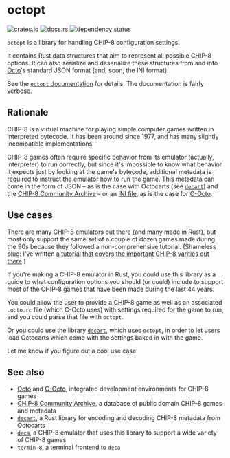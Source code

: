 octopt
======
[![crates.io](https://img.shields.io/crates/v/octopt.svg)](https://crates.io/crates/octopt)
[![docs.rs](https://img.shields.io/docsrs/octopt.svg)](https://docs.rs/octopt)
[![dependency status](https://deps.rs/crate/octopt/0.0.8/status.svg)](https://deps.rs/crate/octopt/)

`octopt` is a library for handling CHIP-8 configuration settings.

It contains Rust data structures that aim to represent all possible CHIP-8 options. It can also serialize and deserialize these structures from and into [Octo](https://github.com/JohnEarnest/Octo)'s standard JSON format (and, soon, the INI format).

See the [`octopt` documentation](https://docs.rs/octopt) for details. The documentation is fairly verbose.

Rationale
---------

CHIP-8 is a virtual machine for playing simple computer games written in interpreted bytecode. It has been around since 1977, and has many slightly incompatible implementations.

CHIP-8 games often require specific behavior from its emulator (actually, interpreter) to run correctly, but since it's impossible to know what behavior it expects just by looking at the game's bytecode, additional metadata is required to instruct the emulator how to run the game. This metadata can come in the form of JSON – as is the case with Octocarts (see [`decart`](https://crates.io/crates/decart)) and the [CHIP-8 Community Archive](https://github.com/JohnEarnest/chip8Archive) – or an [INI file](https://en.wikipedia.org/wiki/INI_file), as is the case for [C-Octo](https://github.com/JohnEarnest/c-octo).

Use cases
---------

There are many CHIP-8 emulators out there (and many made in Rust), but most only support the same set of a couple of dozen games made during the 90s because they followed a non-comprehensive tutorial. (Shameless plug: I've written [a tutorial that covers the important CHIP-8 varities out there](https://tobiasvl.github.io/blog/write-a-chip-8-emulator/).)

If you're making a CHIP-8 emulator in Rust, you could use this library as a guide to what configuration options you should (or could) include to support most of the CHIP-8 games that have been made during the last 44 years. 

You could allow the user to provide a CHIP-8 game as well as an associated `.octo.rc` file (which C-Octo uses) with settings required for the game to run, and you could parse that file with `octopt`.

Or you could use the library [`decart`](https://crates.io/crates/decart), which uses `octopt`, in order to let users load Octocarts which come with the settings baked in with the game.

Let me know if you figure out a cool use case!

See also
--------

* [Octo](https://github.com/JohnEarnest/Octo) and [C-Octo](https://github.com/JohnEarnest/c-octo), integrated development environments for CHIP-8 games
* [CHIP-8 Community Archive](https://github.com/JohnEarnest/chip8Archive), a database of public domain CHIP-8 games and metadata
* [`decart`](https://crates.io/crates/decart), a Rust library for encoding and decoding CHIP-8 metadata from Octocarts
* [`deca`](https://crates.io/crates/deca), a CHIP-8 emulator that uses this library to support a wide variety of CHIP-8 games
* [`termin-8`](https://crates.io/crates/termin-8), a terminal frontend to `deca`
